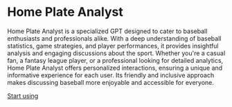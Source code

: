 # Home Plate Analyst

Home Plate Analyst is a specialized GPT designed to cater to baseball enthusiasts and professionals alike. With a deep understanding of baseball statistics, game strategies, and player performances, it provides insightful analysis and engaging discussions about the sport. Whether you're a casual fan, a fantasy league player, or a professional looking for detailed analytics, Home Plate Analyst offers personalized interactions, ensuring a unique and informative experience for each user. Its friendly and inclusive approach makes discussing baseball more enjoyable and accessible for everyone.

[Start using](https://chat.openai.com/g/g-PUXuDeMcO-home-plate-analyst)